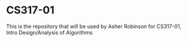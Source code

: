 # CS317-01
This is the repository that will be used by Asher Robinson for CS317-01, Intro Design/Analysis of Algorithms
